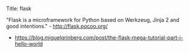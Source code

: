 Title: flask

"Flask is a microframework for Python based on Werkzeug, Jinja 2 and good intentions." - <http://flask.pocoo.org/>

- <https://blog.miguelgrinberg.com/post/the-flask-mega-tutorial-part-i-hello-world>
